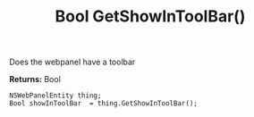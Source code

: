 ﻿---
uid: crmscript_ref_NSWebPanelEntity_GetShowInToolBar
title: Bool GetShowInToolBar()
intellisense: NSWebPanelEntity.GetShowInToolBar
keywords: NSWebPanelEntity, GetShowInToolBar
so.topic: reference
---

Does the webpanel have a toolbar

**Returns:** Bool


```crmscript
NSWebPanelEntity thing;
Bool showInToolBar  = thing.GetShowInToolBar();
```


